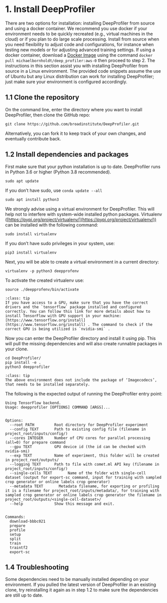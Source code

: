 # 1. Install DeepProfiler

There are two options for installation: installing DeepProfiler from source and using a docker container. We recommend you use docker if your environment needs to be quickly recreated (e.g., virtual machines in the cloud) or if you plan to do large scale processing. Install from source when you need flexibility to adjust code and configurations, for instance when testing new models or for adjusting advanced training settings. If using a docker container, download a [Docker Image](https://hub.docker.com/r/michaelbornholdt/deep_profiler/tags) using the command `docker pull michaelbornholdt/deep_profiler:aws-0` then proceed to step 2. The instructions in this section assist you with installing DeepProfiler from source in a Linux environment. The provided code snippets assume the use of Ubuntu but any Linux distribution can work for installing DeepProfiler; just make sure your environment is configured accordingly.


## **1.1 Clone the repository**

On the command line, enter the directory where you want to install DeepProfiler, then clone the GitHub repo:


```
git clone https://github.com/broadinstitute/DeepProfiler.git
```


Alternatively, you can fork it to keep track of your own changes, and eventually contribute back.


## **1.2 Install dependencies and packages**

First make sure that your python installation is up to date. DeepProfiler runs in Python 3.6 or higher (Python 3.8 recommended).


```
sudo apt update
```


If you don’t have sudo, use `conda update --all`


```
sudo apt install python3
```


We strongly advise using a virtual environment for DeepProfiler. This will help not to interfere with system-wide installed python packages. Virtualenv ([https://pypi.org/project/virtualenv/](https://pypi.org/project/virtualenv/)) can be installed with the following command:


```
sudo install virtualenv
```


If you don’t have sudo privileges in your system, use:


```
pip3 install virtualenv
```


Next, you will be able to create a virtual environment in a current directory:


```
virtualenv -p python3 deepprofenv
```


To activate the created virtualenv use:


```
source ./deepprofenv/bin/activate
```

```{admonition} Note
:class: tip
If you have access to a GPU, make sure that you have the correct drivers and the `tensorflow` package installed and configured correctly. You can follow this link for more details about how to install TensorFlow with GPU support in your machine: [https://www.tensorflow.org/install](https://www.tensorflow.org/install) . The command to check if the correct GPU is being utilized is `nvidia-smi` .
```

Now you can enter the DeepProfiler directory and install it using pip. This will pull the missing dependencies and will also create runnable packages in your clone.


```
cd DeepProfiler/
pip install -e .
python3 deepprofiler
```

```{admonition} Note
:class: tip
The above environment does not include the package of ‘Imagecodecs’, that needs to be installed separately.
```

The following is the expected output of running the DeepProfiler entry point:


```
Using TensorFlow backend.
Usage: deepprofiler [OPTIONS] COMMAND [ARGS]...


Options:
  --root PATH         Root directory for DeepProfiler experiment
  --config TEXT       Path to existing config file (filename in project_root/inputs/config/)
  --cores INTEGER     Number of CPU cores for parallel processing (all=0) for prepare command
  --gpu TEXT          GPU device id (the id can be checked with nvidia-smi)
  --exp TEXT          Name of experiment, this folder will be created in project_root/outputs/
  --logging TEXT      Path to file with comet.ml API key (filename in project_root/inputs/config/)
  --single-cells TEXT       Name of the folder with single-cell dataset (output for export-sc command, input for training with sampled crop generator or online labels crop generator)
  --metadata TEXT	    Metadata filename, for exporting or profiling it is a filename for project_root/inputs/metadata/, for training with sampled crop generator or online labels crop generator the filename in project_root/outputs/<single-cell-dataset>/
  --help              Show this message and exit.


Commands:
  download-bbbc021
  prepare
  profile
  setup
  split
  train
  traintf2
  export-sc
```



## **1.4 Troubleshooting**

Some dependencies need to be manually installed depending on your environment. If you pulled the latest version of DeepProfiler in an existing clone, try reinstalling it again as in step 1.2 to make sure the dependencies are still up to date.

